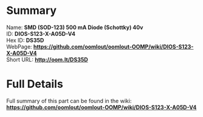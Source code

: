 
Summary
=================
  
Name: __SMD (SOD-123) 500 mA Diode (Schottky) 40v__    
ID: __DIOS-S123-X-A05D-V4__   
Hex ID: __DS35D__   
WebPage: __https://github.com/oomlout/oomlout-OOMP/wiki/DIOS-S123-X-A05D-V4__   
Short URL: __http://oom.lt/DS35D__   

Full Details
==========================
Full summary of this part can be found in the wiki:   
__https://github.com/oomlout/oomlout-OOMP/wiki/DIOS-S123-X-A05D-V4__    

